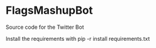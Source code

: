 # FlagsMashupBot
Source code for the Twitter Bot

Install the requirements with pip -r install requirements.txt

